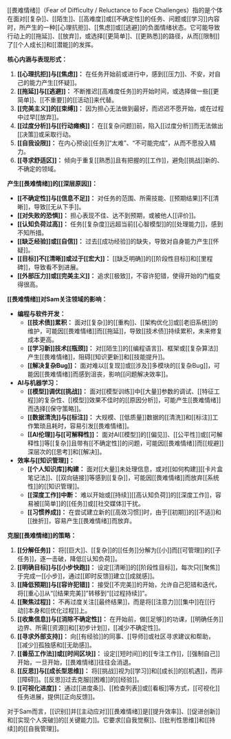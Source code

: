 [[畏难情绪]]（Fear of Difficulty / Reluctance to Face Challenges）指的是个体在面对[[复杂]]、[[陌生]]、[[高难度]]或[[不确定性]]的任务、问题或[[学习]]内容时，所产生的一种[[心理抗拒]]、[[焦虑]]或[[逃避]]的负面情绪状态。它可能导致行动上的[[拖延]]、[[放弃]]，或选择[[更简单]]、[[更熟悉]]的路径，从而[[限制]]了[[个人成长]]和[[潜能]]的发挥。

**核心内涵与表现形式：**

1.  **[[心理抗拒]]与[[焦虑]]：** 在任务开始前或进行中，感到[[压力]]、不安，对自己的能力产生[[怀疑]]。
2.  **[[拖延]]与[[逃避]]：** 不断推迟[[高难度任务]]的开始时间，或选择做一些[[更简单]]、[[不重要]]的[[活动]]来代替。
3.  **[[完美主义]]的[[束缚]]：** 因为担心无法做到最好，而迟迟不愿开始，或在过程中过早[[放弃]]。
4.  **[[过度分析]]与[[行动瘫痪]]：** 在[[复杂问题]]前，陷入[[过度分析]]而无法做出[[决策]]或采取行动。
5.  **[[自我设限]]：** 在内心预设[[任务]]“太难”、“不可能完成”，从而不愿投入精力。
6.  **[[寻求舒适区]]：** 倾向于重复[[熟悉]]且有把握的[[工作]]，避免[[挑战]]新的、不确定的领域。

**产生[[畏难情绪]]的[[深层原因]]：**

*   **[[不确定性]]与[[信息不足]]：** 对任务的范围、所需技能、[[预期结果]]不[[清晰]]，导致[[无从下手]]。
*   **[[对失败的恐惧]]：** 担心表现不佳、达不到预期，或被他人[[评价]]。
*   **[[认知负荷过高]]：** 任务[[复杂度]]远超当前[[心智模型]]的[[处理能力]]，感到不知所措。
*   **[[缺乏经验]]或[[自信]]：** 过去[[成功经验]]的缺失，导致对自身能力产生[[怀疑]]。
*   **[[目标]]不[[清晰]]或过于[[宏大]]：** [[缺乏明确]]的[[阶段性目标]]和[[里程碑]]，导致看不到进展。
*   **[[外部压力]]或[[完美主义]]：** 追求[[极致]]，不容许犯错，使得开始的门槛变得很高。

**[[畏难情绪]]对Sam关注领域的影响：**

*   **编程与软件开发：**
    *   **[[技术债]]累积：** 面对[[复杂]]的[[重构]]、[[架构优化]]或[[老旧系统]]的维护，可能因[[畏难情绪]]而[[拖延]]，导致[[技术债]]持续累积，未来修复成本更高。
    *   **[[学习新]]技术[[瓶颈]]：** 对[[陌生]]的[[编程语言]]、框架或[[复杂算法]]产生[[畏难情绪]]，阻碍[[知识更新]]和[[技能提升]]。
    *   **[[解决复杂Bug]]：** 面对难以[[复现]]或[[涉及]]多模块的[[复杂Bug]]，可能因[[畏难情绪]]而感到沮丧，影响[[问题解决效率]]。
*   **AI与机器学习：**
    *   **[[模型]]调优[[挑战]]：** 面对[[模型训练]]中[[大量]]参数的调试、[[特征工程]]的复杂性、[[模型]]效果不佳时的[[原因分析]]，可能产生[[畏难情绪]]而选择[[保守策略]]。
    *   **[[数据清洗]]与[[标注]]：** 大规模、[[低质量]]数据的[[清洗]]和[[标注]]工作繁琐且耗时，容易引发[[畏难情绪]]。
    *   **[[AI伦理]]与[[可解释性]]：** 面对AI[[模型]]的[[偏见]]、[[公平性]]或[[可解释性]]等[[复杂]]且带有[[不确定性]]的问题，可能因[[畏难情绪]]而[[规避]]深层次的[[思考]]和[[解决]]。
*   **效率与[[知识管理]]：**
    *   **[[个人知识库]]构建：** 面对[[大量]]未处理信息，或对[[如何构建]][[卡片盒笔记法]]、[[双向链接]]等感到[[复杂]]，可能因[[畏难情绪]]而放弃[[系统性]]的[[知识管理]]。
    *   **[[深度工作]]中断：** 难以开始或[[持续]][[高认知负荷]]的[[深度工作]]，容易被[[简单]]的[[任务]]或[[社交媒体]]干扰。
    *   **[[习惯养成]]：** 在尝试建立新的[[高效习惯]]时，由于[[初期]]的[[不适]]和[[挫折]]，容易产生[[畏难情绪]]而放弃。

**克服[[畏难情绪]]的策略：**

1.  **[[分解任务]]：** 将[[巨大]]、[[复杂]]的[[任务]]分解为[[小]]而[[可管理]]的[[子任务]]，逐一击破，降低[[认知负荷]]。
2.  **[[明确目标]]与[[小步快跑]]：** 设定[[清晰]]的[[阶段性目标]]，每次只[[聚焦]]于完成一[[小步]]，通过[[即时反馈]]建立[[成就感]]。
3.  **[[降低预期]]与[[容许犯错]]：** 接受[[不完美]]的开始，允许自己犯错和迭代，将[[重心]]从“[[结果完美]]”转移到“[[过程持续]]”。
4.  **[[聚焦过程]]：** 不再过度关注[[最终结果]]，而是将[[注意力]][[集中]]在[[行动]]本身和[[优化过程]]上。
5.  **[[收集信息]]与[[消除不确定性]]：** 在开始前，做[[足够]]的功课，[[明确任务]]边界、所需[[资源]]和[[初步计划]]，[[减少不确定性]]。
6.  **[[寻求外部支持]]：** 向[[有经验]]的同事、[[导师]]或社区寻求建议和帮助，[[减少]]孤独感和[[无助感]]。
7.  **[[番茄工作法]]或[[时间区块]]：** 设定[[短时间]]的[[专注工作]]，[[强制自己]]开始，一旦开始，[[畏难情绪]]往往会消退。
8.  **[[反思]]与[[成长型思维]]：** 将[[挑战]]视为[[学习]]和[[成长]]的[[机遇]]，而非[[障碍]]。[[反思]]过去克服[[困难]]的[[经验]]。
9.  **[[可视化进度]]：** 通过[[进度条]]、[[检查列表]]或[[看板]]等方式，[[可视化]]任务进展，提供[[正向反馈]]。

对于Sam而言，[[识别]]并[[主动应对]][[畏难情绪]]是[[提升效率]]、[[促进创新]]和[[实现个人突破]]的[[关键能力]]。它要求[[自我觉察]]、[[批判性思维]]和[[持续]]的[[自我管理]]。